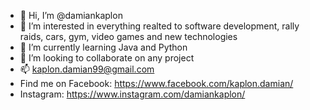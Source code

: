 - 👋 Hi, I’m @damiankaplon
- 👀 I’m interested in everything realted to software development, rally raids, cars, gym, video games and new technologies 
- 🌱 I’m currently learning Java and Python
- 💞️ I’m looking to collaborate on any project 
- 📫 kaplon.damian99@gmail.com
- Find me on Facebook: https://www.facebook.com/kaplon.damian/
- Instagram: https://www.instagram.com/damiankaplon/

<!---
damiankaplon/damiankaplon is a ✨ special ✨ repository because its `README.md` (this file) appears on your GitHub profile.
You can click the Preview link to take a look at your changes.
--->
